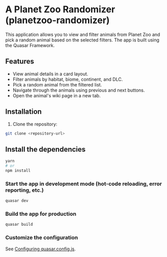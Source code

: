 # A Planet Zoo Randomizer (planetzoo-randomizer)

This application allows you to view and filter animals from Planet Zoo and pick a random animal based on the selected filters. The app is built using the Quasar Framework.

## Features

- View animal details in a card layout.
- Filter animals by habitat, biome, continent, and DLC.
- Pick a random animal from the filtered list.
- Navigate through the animals using previous and next buttons.
- Open the animal's wiki page in a new tab.

## Installation

1. Clone the repository:

```bash
git clone <repository-url>
```

## Install the dependencies

```bash
yarn
# or
npm install
```

### Start the app in development mode (hot-code reloading, error reporting, etc.)

```bash
quasar dev
```

### Build the app for production

```bash
quasar build
```

### Customize the configuration

See [Configuring quasar.config.js](https://v2.quasar.dev/quasar-cli-webpack/quasar-config-js).
